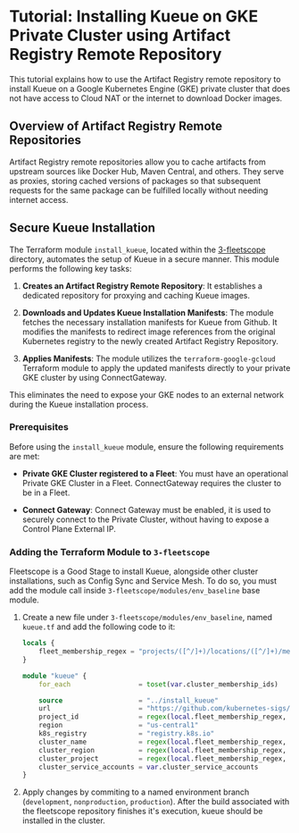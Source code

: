 # Tutorial: Installing Kueue on GKE Private Cluster using Artifact Registry Remote Repository

This tutorial explains how to use the Artifact Registry remote repository to install Kueue on a Google Kubernetes Engine (GKE) private cluster that does not have access to Cloud NAT or the internet to download Docker images.

## Overview of Artifact Registry Remote Repositories

Artifact Registry remote repositories allow you to cache artifacts from upstream sources like Docker Hub, Maven Central, and others. They serve as proxies, storing cached versions of packages so that subsequent requests for the same package can be fulfilled locally without needing internet access.

## Secure Kueue Installation

The Terraform module `install_kueue`, located within the [3-fleetscope](../3-fleetscope/modules/install_kueue) directory, automates the setup of Kueue in a secure manner. This module performs the following key tasks:

1. **Creates an Artifact Registry Remote Repository**: It establishes a dedicated repository for proxying and caching Kueue images.

2. **Downloads and Updates Kueue Installation Manifests**: The module fetches the necessary installation manifests for Kueue from Github. It modifies the manifests to redirect image references from the original Kubernetes registry to the newly created Artifact Registry Repository.

3. **Applies Manifests**: The module utilizes the `terraform-google-gcloud` Terraform module to apply the updated manifests directly to your private GKE cluster by using ConnectGateway.

This eliminates the need to expose your GKE nodes to an external network during the Kueue installation process.

### Prerequisites

Before using the `install_kueue` module, ensure the following requirements are met:

- **Private GKE Cluster registered to a Fleet**: You must have an operational Private GKE Cluster in a Fleet. ConnectGateway requires the cluster to be in a Fleet.

- **Connect Gateway**: Connect Gateway must be enabled, it is used to securely connect to the Private Cluster, without having to expose a Control Plane External IP.

### Adding the Terraform Module to `3-fleetscope`

Fleetscope is a Good Stage to install Kueue, alongside other cluster installations, such as Config Sync and Service Mesh. To do so, you must add the module call inside `3-fleetscope/modules/env_baseline` base module.

1. Create a new file under `3-fleetscope/modules/env_baseline`, named `kueue.tf` and add the following code to it:

    ```terraform
    locals {
        fleet_membership_regex = "projects/([^/]+)/locations/([^/]+)/memberships/([^/]+)"
    }

    module "kueue" {
        for_each                 = toset(var.cluster_membership_ids)

        source                   = "../install_kueue"
        url                      = "https://github.com/kubernetes-sigs/kueue/releases/download/v0.10.1/manifests.yaml"
        project_id               = regex(local.fleet_membership_regex, each.value)[0]
        region                   = "us-central1"
        k8s_registry             = "registry.k8s.io"
        cluster_name             = regex(local.fleet_membership_regex, each.value)[2]
        cluster_region           = regex(local.fleet_membership_regex, each.value)[1]
        cluster_project          = regex(local.fleet_membership_regex, each.value)[0]
        cluster_service_accounts = var.cluster_service_accounts
    }
    ```

1. Apply changes by commiting to a named environment branch (`development`, `nonproduction`, `production`). After the build associated with the fleetscope repository finishes it's execution, kueue should be installed in the cluster.
